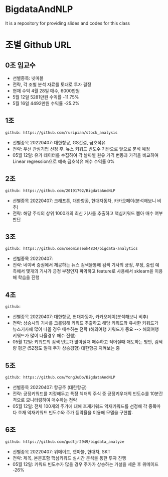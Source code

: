 # BigdataAndNLP
It is a repository for providing slides and codes for this class

# 조별 Github URL

## 0조 임교수
 - 선별종목: 넷마블
 - 전략, 각 조별 분석 자료를 토대로 투자 결정
 - 현재 수익 4월 28일 매수, 6000만원 
 - 5월 12일 5281만원 수익률 -11.75%
 - 5월 16일 4492만원 수익률 -25.2%


## 1조
 ```github: https://github.com/ruripian/stock_analysis```
 - 선별종목 20220407: 대한항공, GS건설, 금호석유
 - 전략: 우선 관심기업 선정 후. 뉴스 키워드 빈도수 기반으로 앞으로 분석 예정
 - 05월 12일: 유가 데이터를 수집하여 각 날짜별 원유 가격 변동과 가격을 비교하여 Linear regression으로 얘측 금호석유 매수 수익률 0%

## 2조
 ```github: https://github.com/20191792/BigdataAndNLP```
  - 선별종목 20220407: 크래프톤, 대한항공, 현대자동차, 카카오페이(분석해보니 비추)
  - 전략: 해당 주식의 상위 1000개의 최신 기사를 추출하고 핵심키워드 뽑아 매수 여부 판단

## 3조
 ```github: https://github.com/seominseok4834/bigdata-analytics```
  - 선별종목 20220407: 
  - 전략: 네이버 증권에서 제공하는 뉴스 검색을통해 검색 기사의 긍정, 부정, 중립 예측해서 몇개의 기사가 긍정 부정인지 파악하고 feature로 사용해서 sklearn을 이용해 학습을 진행

## 4조
 ```github:```
 - 선별종목 20220407: 대한항공, 현대자동차, 카카오페이(분석해보니 비추)
 - 전략: 상승시의 기사를 크롤링해 키워드 추출하고 해당 키워드와 유사한 키워드가 뉴스기사에 많이 나올 경우 매수하는 전략 (해외여행 키워드가 중요 --> 해외여행 키워드가 많이 나올경우 매수 진행) 
 - 05월 12일: 키워드의 검색 빈도가 많아질때 매수하고 적어질때 매도하는 방안, 검색량 평균 (52정도 일때 주가 상승경향) 대한항공 지켜보는 중

## 5조
 ```github: https://github.com/YongJuDo/BigdataAndNLP```
 - 선별종목 20220407: 항공주 (대한항공)
 - 전략: 긍정키워드를 지정해두고 특정 섹터의 주식 중 긍정키우더의 빈도수를 10분간격으로 모니터링하여 매수하는 전략
 - 05월 12일: 전체 100개의 주가에 대해 호재키워드 악재키워드를 선정해 각 종목마다 호재 악재키워드 빈도수와 주가 등락율을 이용해 모델을 구현함.

## 6조 
 ```github: https://github.com/gudtjr2949/bigdata_analyze```
 - 선별종목 20220407: 위메이드, 넷마블, 현대차, SKT
 - 전략: 제목, 본문포함 핵심키워드 실시간 분석을 통한 투자 진행
 - 05월 12일: 키워드 빈도수가 많을 경우 주가가 상승하는 가설을 세운 후  위메이드  -26%


